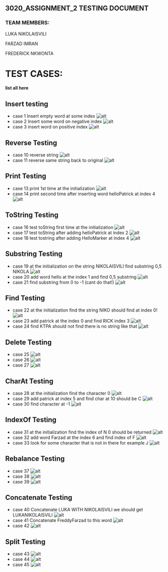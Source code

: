 
## 3020_ASSIGNMENT_2 TESTING DOCUMENT
### TEAM MEMBERS:
LUKA NIKOLAISVILI

FARZAD IMRAN 

FREDERICK NKWONTA



# TEST CASES:


 #### list all here
 ## Insert testing
- case 1 Insert empty word at some index
  ![alt](./screenshots/image.png)
- case 2 Insert some word on negative index
  ![alt](./screenshots/image1.png)
- case 3 insert word on positive index
  ![alt](./screenshots/image2.png)
## Reverse Testing
- case 10 reverse string 
  ![alt](./screenshots/image4.png) 
- case 11 reverse same string back to original
  ![alt](./screenshots/image3.png) 
## Print Testing
- case 13 print 1st time at the initialization
  ![alt](./screenshots/image5.png) 
- case 14 print second time after inserting word helloPatrick at index 4
  ![alt](./screenshots/image6.png)
## ToString Testing
- case 16 test toString first time at the initialization
  ![alt](./screenshots/image7.png)
- case 17 test toString after adding helloPatrick at index 2
  ![alt](./screenshots/image8.png)
- case 18 test tostring after adding HelloMarker at index 4
  ![alt](./screenshots/image9.png)
## Substring Testing
- case 19 at the initialization on the string NIKOLAISVILI find substring 0,5 NIKOLA
  ![alt](./screenshots/image10.png) 
- case 20 add word hello at the index 1 and find 0,5 substring 
  ![alt](./screenshots/image11.png)
- case 21 find substring from 0 to -1 (cant do that!)
  ![alt](./screenshots/image12.png) 
## Find Testing
- case 22 at the initialization find the string NIKO should find at index 0!
  ![alt](./screenshots/image13.png)
- case 23 add patrick at the index 0 and find RICK index 3 
  ![alt](./screenshots/image14.png)
- case 24 find KTPA should not find there is no string like that 
  ![alt](./screenshots/image15.png)
## Delete Testing
- case 25 
  ![alt]()
- case 26
  ![alt]()
- case 27
  ![alt]()
## CharAt Testing
- case 28 at the initialization find the character 0 
  ![alt](./screenshots/image16.png)
- case 29 add patrick at index 5 and find char at 10 should be C
  ![alt](./screenshots/image17.png)
- case 30 find character at -1 
  ![alt](./screenshots/image19.png)
## IndexOf Testing
- case 31 at the initialization find the index of N 0 should be returned
  ![alt](./screenshots/image20.png)
- case 32 add word Farzad at the index 6 and find index of F
  ![alt](./screenshots/image21.png)
- case 33 look for some character that is not in there for example J
  ![alt](./screenshots/image22.png) 
## Rebalance Testing
- case 37
  ![alt]()
- case 38
  ![alt]()
- case 39
  ![alt]()
## Concatenate Testing
- case 40 Concatenate LUKA WITH NIKOLAISVILI we should get LUKANIKOLAISVILI 
  ![alt]()
- case 41 Concatenate FreddyFarzad to this word
  ![alt]()
- case 42
  ![alt]()
## Split Testing
- case 43
  ![alt]()
- case 44
  ![alt]()
- case 45
  ![alt]()
